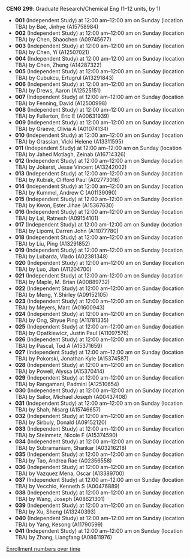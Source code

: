 **CENG 299**: Graduate Research/Chemical Eng (1–12 units, by 1)

- **001** (Independent Study) at 12:00 am–12:00 am on Sunday (location TBA) by Bae, Jinhye (A15758984)
- **002** (Independent Study) at 12:00 am–12:00 am on Sunday (location TBA) by Chen, Shaochen (A09745677)
- **003** (Independent Study) at 12:00 am–12:00 am on Sunday (location TBA) by Chen, Yi (A12507021)
- **004** (Independent Study) at 12:00 am–12:00 am on Sunday (location TBA) by Chen, Zheng (A14287322)
- **005** (Independent Study) at 12:00 am–12:00 am on Sunday (location TBA) by Cubukcu, Ertugrul (A13291843)
- **006** (Independent Study) at 12:00 am–12:00 am on Sunday (location TBA) by Drews, Aaron (A12525151)
- **007** (Independent Study) at 12:00 am–12:00 am on Sunday (location TBA) by Fenning, David (A12500998)
- **008** (Independent Study) at 12:00 am–12:00 am on Sunday (location TBA) by Fullerton, Eric E (A00631939)
- **009** (Independent Study) at 12:00 am–12:00 am on Sunday (location TBA) by Graeve, Olivia A (A01074134)
- **010** (Independent Study) at 12:00 am–12:00 am on Sunday (location TBA) by Grassian, Vicki Helene (A13311595)
- **011** (Independent Study) at 12:00 am–12:00 am on Sunday (location TBA) by Jahed Motlagh, Zeinab (A16714326)
- **012** (Independent Study) at 12:00 am–12:00 am on Sunday (location TBA) by Jokerst, Jesse Vincent (A13242002)
- **013** (Independent Study) at 12:00 am–12:00 am on Sunday (location TBA) by Kubiak, Clifford Paul (A02773016)
- **014** (Independent Study) at 12:00 am–12:00 am on Sunday (location TBA) by Kummel, Andrew C (A01139090)
- **015** (Independent Study) at 12:00 am–12:00 am on Sunday (location TBA) by Kwon, Ester Jihae (A15367630)
- **016** (Independent Study) at 12:00 am–12:00 am on Sunday (location TBA) by Lal, Ratnesh (A09154101)
- **017** (Independent Study) at 12:00 am–12:00 am on Sunday (location TBA) by Lipomi, Darren John (A11077780)
- **018** (Independent Study) at 12:00 am–12:00 am on Sunday (location TBA) by Liu, Ping (A13291852)
- **019** (Independent Study) at 12:00 am–12:00 am on Sunday (location TBA) by Lubarda, Vlado (A02381348)
- **020** (Independent Study) at 12:00 am–12:00 am on Sunday (location TBA) by Luo, Jian (A11204700)
- **021** (Independent Study) at 12:00 am–12:00 am on Sunday (location TBA) by Maple, M. Brian (A00889732)
- **022** (Independent Study) at 12:00 am–12:00 am on Sunday (location TBA) by Meng, Y.Shirley (A09152105)
- **023** (Independent Study) at 12:00 am–12:00 am on Sunday (location TBA) by Meyers, Marc (A01600943)
- **024** (Independent Study) at 12:00 am–12:00 am on Sunday (location TBA) by Ong, Shyue Ping (A11781335)
- **025** (Independent Study) at 12:00 am–12:00 am on Sunday (location TBA) by Opatkiewicz, Justin Paul (A11097576)
- **026** (Independent Study) at 12:00 am–12:00 am on Sunday (location TBA) by Pascal, Tod A (A15371659)
- **027** (Independent Study) at 12:00 am–12:00 am on Sunday (location TBA) by Pokorski, Jonathan Kyle (A15374587)
- **028** (Independent Study) at 12:00 am–12:00 am on Sunday (location TBA) by Powell, Alyssa (A15370414)
- **029** (Independent Study) at 12:00 am–12:00 am on Sunday (location TBA) by Rangamani, Padmini (A12510654)
- **030** (Independent Study) at 12:00 am–12:00 am on Sunday (location TBA) by Sailor, Michael Joseph (A00437408)
- **031** (Independent Study) at 12:00 am–12:00 am on Sunday (location TBA) by Shah, Nisarg (A15746657)
- **032** (Independent Study) at 12:00 am–12:00 am on Sunday (location TBA) by Sirbuly, Donald (A09152120)
- **033** (Independent Study) at 12:00 am–12:00 am on Sunday (location TBA) by Steinmetz, Nicole F (A15374590)
- **034** (Independent Study) at 12:00 am–12:00 am on Sunday (location TBA) by Subramaniam, Shankar (A03216218)
- **035** (Independent Study) at 12:00 am–12:00 am on Sunday (location TBA) by Tao, Andrea Rae (A02356558)
- **036** (Independent Study) at 12:00 am–12:00 am on Sunday (location TBA) by Vazquez Mena, Oscar (A13389700)
- **037** (Independent Study) at 12:00 am–12:00 am on Sunday (location TBA) by Vecchio, Kenneth S (A00476889)
- **038** (Independent Study) at 12:00 am–12:00 am on Sunday (location TBA) by Wang, Joseph (A08621301)
- **039** (Independent Study) at 12:00 am–12:00 am on Sunday (location TBA) by Xu, Sheng (A13240393)
- **040** (Independent Study) at 12:00 am–12:00 am on Sunday (location TBA) by Yang, Kesong (A11790599)
- **041** (Independent Study) at 12:00 am–12:00 am on Sunday (location TBA) by Zhang, Liangfang (A08611976)

[Enrollment numbers over time](./CENG299.tsv)
